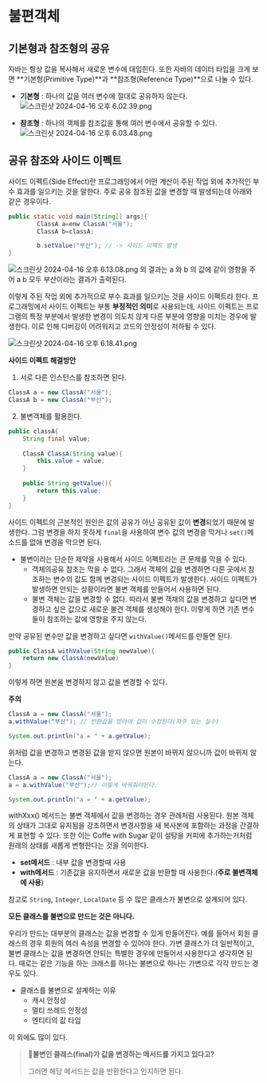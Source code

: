 # 불편객체

## 기본형과 참조형의 공유

자바는 항상 값을 복사해서 새로운 변수에 대입힌다. 또한 자바의 데이터 타입을 크게 보면 **기본형(Primitive Type)**과 **참조형(Reference Type)**으로 나눌 수 있다.

* **기본형** : 하나의 값을 여러 변수에 절대로 공유하지 않는다.
![스크린샷 2024-04-16 오후 6.02.39.png](..%2F..%2F..%2F..%2F..%2F..%2F..%2Fvar%2Ffolders%2Fz8%2F_qp70zpn74s60w0bm9ldm4qc0000gn%2FT%2FTemporaryItems%2F%28screencaptureui%EC%9D%B4%28%EA%B0%80%29%20%EB%AC%B8%EC%84%9C%20%EC%A0%80%EC%9E%A5%20%EC%A4%91%20386%29%2F%EC%8A%A4%ED%81%AC%EB%A6%B0%EC%83%B7%202024-04-16%20%EC%98%A4%ED%9B%84%206.02.39.png)

* **참조형** : 하나의 객체를 참조값을 통해 여러 변수에서 공유할 수 있다.
![스크린샷 2024-04-16 오후 6.03.48.png](..%2F..%2F..%2F..%2F..%2F..%2F..%2Fvar%2Ffolders%2Fz8%2F_qp70zpn74s60w0bm9ldm4qc0000gn%2FT%2FTemporaryItems%2F%28screencaptureui%EC%9D%B4%28%EA%B0%80%29%20%EB%AC%B8%EC%84%9C%20%EC%A0%80%EC%9E%A5%20%EC%A4%91%20387%29%2F%EC%8A%A4%ED%81%AC%EB%A6%B0%EC%83%B7%202024-04-16%20%EC%98%A4%ED%9B%84%206.03.48.png)


## 공유 참조와 사이드 이펙트

사이드 이펙트(Side Effect)란 프로그래밍에서 어떤 계산이 주된 작업 외에 추가적인 부수 효과를 일으키는 것을 말한다.
주로 공유 참조된 값을 변경할 때 발생되는데 아래와 같은 경우이다.

```java
public static void main(String[] args){
        ClassA a=enw ClassA("서울");
        ClassA b=classA;

        b.setValue("부산"); // -> 사이드 이펙트 발생
}
```
![스크린샷 2024-04-16 오후 6.13.08.png](..%2F..%2F..%2F..%2F..%2FDesktop%2F%EC%8A%A4%ED%81%AC%EB%A6%B0%EC%83%B7%202024-04-16%20%EC%98%A4%ED%9B%84%206.13.08.png)
외 결과는 a 와 b 의 값에 같이 영향을 주어 a b 모두 부산이라는 결과가 출력된다.

이렇게 주된 작업 외에 추가적으로 부수 효과를 일으키는 것을 사이드 이펙트라 한다. 프로그래밍에서 사이드 이펙트는 부통 **부정적인 의미**로 사용되는데,
사이드 이펙트는 프로그램의 특정 부분에서 발생한 변경이 의도치 않게 다른 부분에 영향을 미치는 경우에 발생한다. 이로 인해 디버깅이 어려워지고 코드의 안정성이 저하될 수 있다.

![스크린샷 2024-04-16 오후 6.18.41.png](..%2F..%2F..%2F..%2F..%2F..%2F..%2Fvar%2Ffolders%2Fz8%2F_qp70zpn74s60w0bm9ldm4qc0000gn%2FT%2FTemporaryItems%2F%28screencaptureui%EC%9D%B4%28%EA%B0%80%29%20%EB%AC%B8%EC%84%9C%20%EC%A0%80%EC%9E%A5%20%EC%A4%91%20388%29%2F%EC%8A%A4%ED%81%AC%EB%A6%B0%EC%83%B7%202024-04-16%20%EC%98%A4%ED%9B%84%206.18.41.png)

**사이드 이펙트 해결방안**

1. 서로 다른 인스턴스를 참조하면 된다.
```java
ClassA a = new ClassA("서울");
ClassA b = new ClassA("부산");
```

2. 불변객체를 활용한다.
```java
public classA{
    String final value;
    
    ClassA ClassA(String value){
        this.value = value;
    }
    
    public String getValue(){
        return this.value;    
    }
}
```
사이드 이펙트의 근본적인 원인은 값의 공유가 아닌 공유된 값이 **변경**되었기 때문에 발생한다. 그럼 변경을 하지 못하게 `final`을 사용하여 변수 값의 변경을 막거나 `set()`메소드를 없애 변경을 막으면 된다.

* 불변이라는 단순한 제약을 사용해서 사이드 이펙트라는 큰 문제를 막을 수 있다.
  * 객체의공유 참조는 막을 수 없다. 그래서 객체의 값을 변경하면 다른 곳에서 참조하는 변수의 값도 함께 변경되는 사이드 이펙트가 발생한다. 사이드 이펙트가 발생하면 안되는 상황이라면 불변 객체를 만들어서 사용하면 된다. 
  * 불변 객체는 값을 변경할 수 없다. 따라서 불변 객채의 값을 변경하고 싶다면 변경하고 싶은 값으로 새로운 불견 객체를 생성해야 한다. 이렇게 하면 기존 변수들이 참조하는 값에 영향을 주지 않는다.
  


만약 공유된 변수만 값을 변경하고 싶다면 `withValue()`메서드를 만들면 된다.
```java
public ClassA withValue(String newValue){
    return new ClassA(newValue) 
}
```
이렇게 하면 원본을 변경하지 않고 값을 변경할 수 있다.

**주의**
```java
ClassA a = new ClassA("서울");
a.withValue("부산"); // 반환값을 받아야 값이 수정된다(자주 있는 실수)

System.out.println("a = " + a.getValue);
```

위처럼 값을 변경하고 변경된 값을 받지 않으면 원본이 바뀌지 않으니까 값이 바뀌지 않는다.
```java
ClassA a = new ClassA("서울");
a = a.withValue("부산");// 이렇게 바꿔줘야된다.

System.out.println("a = " + a.getValue);
```
withXxx() 메서드는 불변 객체에서 값을 변경하는 경우 관례처럼 사용된다. 원본 객체의 상태가 그대로 유지됨을 강조하면서 변경사항을 새 복사본에 포함하는 과정을 간결하게 표현할 수 있다.
또한 이는 Coffe with Sugar 같이 설탕을 커피에 추가하는거처럼 원래의 상태를 새롭게 변형한다는 것을 의미한다.

* **set메서드** : 내부 값을 변경할때 사용
* **with메서드** : 기존값을 유지하면서 새로운 값을 반환할 때 사용한다.(**주로 불변객체에 사용**)

참고로 `String`, `Integer`, `LocalDate` 등 수 많은 클래스가 불변으로 설계되어 있다.

**모든 클래스를 불변으로 만드는 것은 아니다.**

우리가 만드는 대부분의 클래스는 값을 변경할 수 있게 만들어진다. 예를 들어서 회원 클래스의 경우 회원의 여러 속성을 변경할 수 있어야 한다. 가변 클래스가 더 일반적이고,
불변 클래스는 값을 변경하면 안되는 특별한 경우에 만들어서 사용한다고 생각하면 된다. 때로는 같은 기능을 하는 크래스를 하나는 불변으로 하나는 가변으로 각각 만드는 경우도 있다.

* 클래스를 불변으로 설계하는 이유
  * 캐시 안정성
  * 멀티 쓰레드 안정성
  * 엔티티의 값 타입

 이 외에도 많이 있다.


> 🤔**불변인 클래스(final)가 값을 변경하는 메서드를 가지고 있다고?**
> 
> 그러면 해당 메서드는 값을 반환한다고 인지하면 된다.
 


